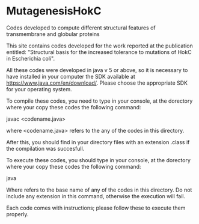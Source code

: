 # MutagenesisHokC
Codes developed to compute different structural features of transmembrane and globular proteins

This site contains codes developed for the work reported at the publication entitled: "Structural basis for the increased tolerance to mutations of HokC in Escherichia coli".

All these codes were developed in java v 5 or above, so it is necessary to have installed in your computer the SDK available at https://www.java.com/en/download/. Please choose the appropriate SDK for your operating system.

To compile these codes, you need to type in your console, at the dorectory where your copy these codes the following command:

javac <codename.java>

where <codename.java> refers to the any of the codes in this directory.

After this, you should find in your directory files with an extension .class if the compilation was succesfull.

To execute these codes, you should type in your console, at the dorectory where your copy these codes the following command:

java <codename>
  
Where <codename> refers to the base name of any of the codes in this directory. Do not include any extension in this command, otherwise the execution will fail.
  
Each code comes with instructions; please follow these to execute them properly.
